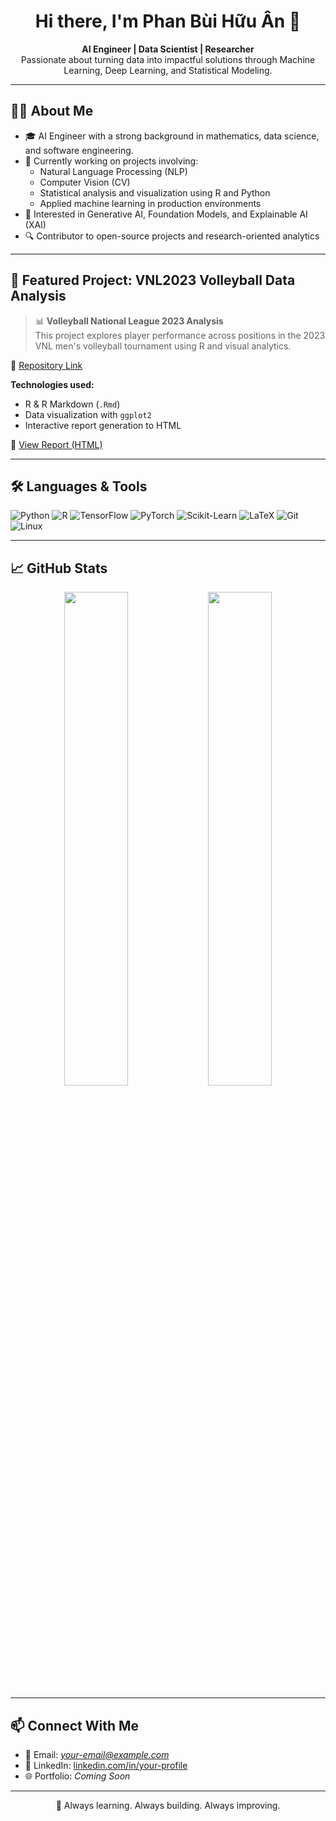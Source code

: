<!-- GitHub Profile README -->

<h1 align="center">Hi there, I'm Phan Bùi Hữu Ân 👋</h1>

<p align="center">
  <b>AI Engineer | Data Scientist | Researcher</b><br>
  Passionate about turning data into impactful solutions through Machine Learning, Deep Learning, and Statistical Modeling.
</p>

---

## 👨‍💻 About Me

- 🎓 AI Engineer with a strong background in mathematics, data science, and software engineering.
- 📌 Currently working on projects involving:
  - Natural Language Processing (NLP)
  - Computer Vision (CV)
  - Statistical analysis and visualization using R and Python
  - Applied machine learning in production environments
- 🧠 Interested in Generative AI, Foundation Models, and Explainable AI (XAI)
- 🔍 Contributor to open-source projects and research-oriented analytics

---

## 📂 Featured Project: VNL2023 Volleyball Data Analysis

> 📊 **Volleyball National League 2023 Analysis**  
> This project explores player performance across positions in the 2023 VNL men's volleyball tournament using R and visual analytics.

🔗 [Repository Link](https://https://github.com/huuan26/TKNC)

**Technologies used:**
- R & R Markdown (`.Rmd`)
- Data visualization with `ggplot2`
- Interactive report generation to HTML

📄 [View Report (HTML)](https://https://github.com/huuan26/TKNC/blob/main/VNL2023.html)

---

## 🛠️ Languages & Tools

![Python](https://img.shields.io/badge/Python-3776AB?style=flat&logo=python&logoColor=white)
![R](https://img.shields.io/badge/R-276DC3?style=flat&logo=r&logoColor=white)
![TensorFlow](https://img.shields.io/badge/TensorFlow-FF6F00?style=flat&logo=tensorflow&logoColor=white)
![PyTorch](https://img.shields.io/badge/PyTorch-EE4C2C?style=flat&logo=pytorch&logoColor=white)
![Scikit-Learn](https://img.shields.io/badge/Scikit--Learn-F7931E?style=flat&logo=scikit-learn&logoColor=white)
![LaTeX](https://img.shields.io/badge/LaTeX-008080?style=flat&logo=latex&logoColor=white)
![Git](https://img.shields.io/badge/Git-F05032?style=flat&logo=git&logoColor=white)
![Linux](https://img.shields.io/badge/Linux-FCC624?style=flat&logo=linux&logoColor=black)

---

## 📈 GitHub Stats

<p align="center">
  <img width="45%" src="https://github-readme-stats.vercel.app/api?username=your-username&show_icons=true&theme=default" />
  <img width="45%" src="https://github-readme-stats.vercel.app/api/top-langs/?username=your-username&layout=compact&theme=default" />
</p>

---

## 📫 Connect With Me

- 📧 Email: *your-email@example.com*
- 💼 LinkedIn: [linkedin.com/in/your-profile](https://linkedin.com/in/your-profile)
- 🌐 Portfolio: *Coming Soon*

---

<p align="center">
  🚀 Always learning. Always building. Always improving.
</p>
